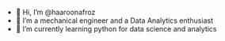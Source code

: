 - 👋 Hi, I’m @haaroonafroz
- 👀 I’m a mechanical engineer and a Data Analytics enthusiast
- 🌱 I’m currently learning python for data science and analytics


<!---
haaroonafroz/haaroonafroz is a ✨ special ✨ repository because its `README.md` (this file) appears on your GitHub profile.
You can click the Preview link to take a look at your changes.
--->
